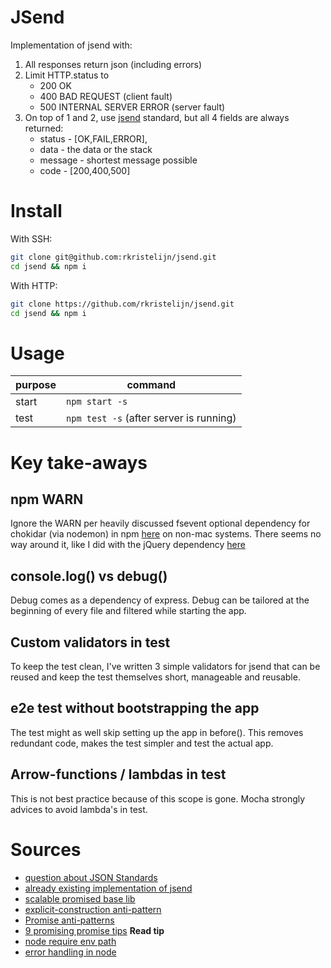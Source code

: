 # JSend

Implementation of jsend with:

1. All responses return json (including errors)
2. Limit HTTP.status to
   - 200 OK
   - 400 BAD REQUEST (client fault)
   - 500 INTERNAL SERVER ERROR (server fault)
3. On top of 1 and 2, use [jsend](https://github.com/omniti-labs/jsend) standard, but all 4 fields are always returned:
   - status - [OK,FAIL,ERROR],
   - data - the data or the stack
   - message - shortest message possible
   - code - [200,400,500]

# Install

With SSH:

```bash
git clone git@github.com:rkristelijn/jsend.git
cd jsend && npm i
```

With HTTP:

```bash
git clone https://github.com/rkristelijn/jsend.git
cd jsend && npm i
```

# Usage

| purpose | command                                 |
| ------- | --------------------------------------- |
| start   | `npm start -s`                          |
| test    | `npm test -s` (after server is running) |

# Key take-aways

## npm WARN

Ignore the WARN per heavily discussed fsevent optional dependency for chokidar (via nodemon) in npm [here](https://github.com/yarnpkg/yarn/issues/3738) on non-mac systems. There seems no way around it, like I did with the jQuery dependency [here](https://github.com/rkristelijn/login)

## console.log() vs debug()

Debug comes as a dependency of express. Debug can be tailored at the beginning of every file and filtered while starting the app.

## Custom validators in test

To keep the test clean, I've written 3 simple validators for jsend that can be reused and keep the test themselves short, manageable and reusable.

## e2e test without bootstrapping the app

The test might as well skip setting up the app in before(). This removes redundant code, makes the test simpler and test the actual app.

## Arrow-functions / lambdas in test

This is not best practice because of this scope is gone. Mocha strongly advices to avoid lambda's in test.

# Sources

- [question about JSON Standards](https://stackoverflow.com/questions/12806386/standard-json-api-response-format)
- [already existing implementation of jsend](https://jsonapi.org/implementations/#server-libraries-node-js)
- [scalable promised base lib](https://medium.com/@rossbulat/building-a-scalable-promise-based-nodejs-library-for-your-apps-cf669de03bfb)
- [explicit-construction anti-pattern](https://stackoverflow.com/questions/23803743/what-is-the-explicit-promise-construction-antipattern-and-how-do-i-avoid-it)
- [Promise anti-patterns](https://github.com/petkaantonov/bluebird/wiki/Promise-anti-patterns#the-deferred-anti-pattern)
- [9 promising promise tips](https://dev.to/kepta/promising-promise-tips--c8f) **Read tip**
- [node require env path](https://gist.github.com/branneman/8048520#5-the-environment)
- [error handling in node](https://expressjs.com/en/guide/error-handling.html)
